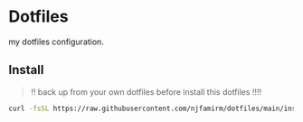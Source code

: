 # Dotfiles

my dotfiles configuration.

## Install

> ‼️ back up from your own dotfiles before install this dotfiles !!!!

```sh
curl -fsSL https://raw.githubusercontent.com/njfamirm/dotfiles/main/install.sh | bash
```
